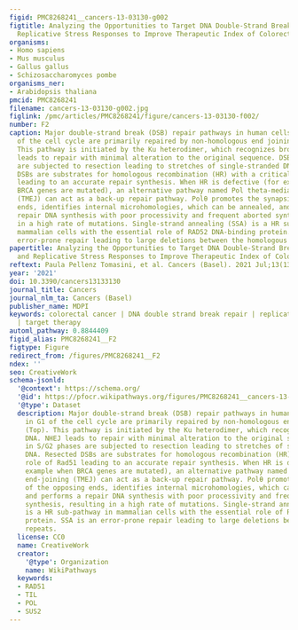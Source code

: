 ```yaml
---
figid: PMC8268241__cancers-13-03130-g002
figtitle: Analyzing the Opportunities to Target DNA Double-Strand Breaks Repair and
  Replicative Stress Responses to Improve Therapeutic Index of Colorectal Cancer
organisms:
- Homo sapiens
- Mus musculus
- Gallus gallus
- Schizosaccharomyces pombe
organisms_ner:
- Arabidopsis thaliana
pmcid: PMC8268241
filename: cancers-13-03130-g002.jpg
figlink: /pmc/articles/PMC8268241/figure/cancers-13-03130-f002/
number: F2
caption: Major double-strand break (DSB) repair pathways in human cells. DSBs in G1
  of the cell cycle are primarily repaired by non-homologous end joining (NHEJ) (Top).
  This pathway is initiated by the Ku heterodimer, which recognizes broken DNA. NHEJ
  leads to repair with minimal alteration to the original sequence. DSBs in S/G2 phases
  are subjected to resection leading to stretches of single-stranded DNA. Resected
  DSBs are substrates for homologous recombination (HR) with a critical role of Rad51
  leading to an accurate repair synthesis. When HR is defective (for example when
  BRCA genes are mutated), an alternative pathway named Pol theta-mediated end-joining
  (TMEJ) can act as a back-up repair pathway. Polθ promotes the synapsis of the opposing
  ends, identifies internal microhomologies, which can be annealed, and performs a
  repair DNA synthesis with poor processivity and frequent aborted synthesis, resulting
  in a high rate of mutations. Single-strand annealing (SSA) is a HR sub-pathway in
  mammalian cells with the essential role of RAD52 DNA-binding protein. SSA is an
  error-prone repair leading to large deletions between the homologous repeats.
papertitle: Analyzing the Opportunities to Target DNA Double-Strand Breaks Repair
  and Replicative Stress Responses to Improve Therapeutic Index of Colorectal Cancer.
reftext: Paula Pellenz Tomasini, et al. Cancers (Basel). 2021 Jul;13(13):3130.
year: '2021'
doi: 10.3390/cancers13133130
journal_title: Cancers
journal_nlm_ta: Cancers (Basel)
publisher_name: MDPI
keywords: colorectal cancer | DNA double strand break repair | replication stress
  | target therapy
automl_pathway: 0.8844409
figid_alias: PMC8268241__F2
figtype: Figure
redirect_from: /figures/PMC8268241__F2
ndex: ''
seo: CreativeWork
schema-jsonld:
  '@context': https://schema.org/
  '@id': https://pfocr.wikipathways.org/figures/PMC8268241__cancers-13-03130-g002.html
  '@type': Dataset
  description: Major double-strand break (DSB) repair pathways in human cells. DSBs
    in G1 of the cell cycle are primarily repaired by non-homologous end joining (NHEJ)
    (Top). This pathway is initiated by the Ku heterodimer, which recognizes broken
    DNA. NHEJ leads to repair with minimal alteration to the original sequence. DSBs
    in S/G2 phases are subjected to resection leading to stretches of single-stranded
    DNA. Resected DSBs are substrates for homologous recombination (HR) with a critical
    role of Rad51 leading to an accurate repair synthesis. When HR is defective (for
    example when BRCA genes are mutated), an alternative pathway named Pol theta-mediated
    end-joining (TMEJ) can act as a back-up repair pathway. Polθ promotes the synapsis
    of the opposing ends, identifies internal microhomologies, which can be annealed,
    and performs a repair DNA synthesis with poor processivity and frequent aborted
    synthesis, resulting in a high rate of mutations. Single-strand annealing (SSA)
    is a HR sub-pathway in mammalian cells with the essential role of RAD52 DNA-binding
    protein. SSA is an error-prone repair leading to large deletions between the homologous
    repeats.
  license: CC0
  name: CreativeWork
  creator:
    '@type': Organization
    name: WikiPathways
  keywords:
  - RAD51
  - TIL
  - POL
  - SUS2
---
```

